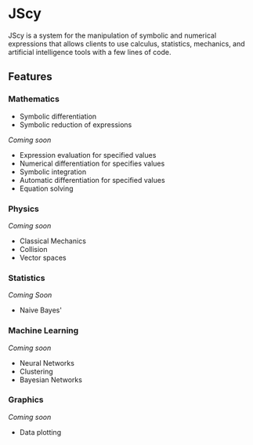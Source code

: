 # JScy

JScy is a system for the manipulation of symbolic and numerical expressions that allows clients to use calculus, statistics, mechanics, and artificial intelligence tools with a few lines of code.

## Features

### Mathematics
- Symbolic differentiation
- Symbolic reduction of expressions

*Coming soon*
- Expression evaluation for specified values
- Numerical differentiation for specifies values
- Symbolic integration
- Automatic differentiation for specified values
- Equation solving

### Physics
*Coming soon*
- Classical Mechanics
- Collision
- Vector spaces

### Statistics
*Coming Soon*
- Naive Bayes'

### Machine Learning
*Coming soon*
- Neural Networks
- Clustering
- Bayesian Networks

### Graphics
*Coming soon*
- Data plotting
